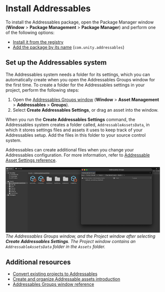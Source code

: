 # Install Addressables

To install the Addressables package, open the Package Manager window (**Window** > **Package Management** > **Package Manager**) and perform one of the following options:

* [Install it from the registry](xref:um-upm-ui-install)
* [Add the package by its name](xref:um-upm-ui-quick) (`com.unity.addressables`)

## Set up the Addressables system

The Addressables system needs a folder for its settings, which you can automatically create when you open the Addressables Groups window for the first time. To create a folder for the Addressables settings in your project, perform the following steps:

1. Open the [Addressables Groups window](GroupsWindow.md) (**Window** > **Asset Management** > **Addressables** > **Groups**).
1. Select **Create Addressables Settings**, or drag an asset into the window.

When you run the __Create Addressables Settings__ command, the Addressables system creates a folder called, `AddressableAssetsData`, in which it stores settings files and assets it uses to keep track of your Addressables setup. Add the files in this folder to your source control system.

Addressables can create additional files when you change your Addressables configuration. For more information, refer to [Addressable Asset Settings reference](AddressableAssetSettings.md).

![The Addressables Groups window, and the Project window after selecting **Create Addressables Settings**. The Project window contains an `AddressableAssetsData` folder in the `Assets` folder.](images/install-settings.png)<br/>*The Addressables Groups window, and the Project window after selecting **Create Addressables Settings**. The Project window contains an `AddressableAssetsData` folder in the `Assets` folder.*

## Additional resources

* [Convert existing projects to Addressables](convert-existing-projects.md)
* [Create and organize Addressable assets introduction](organize-addressable-assets.md)
* [Addressables Groups window reference](GroupsWindow.md)
